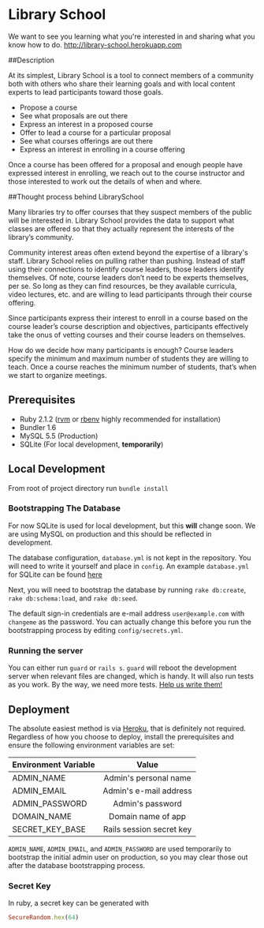 # Library School
We want to see you learning what you're interested in and sharing what you know how to do.
http://library-school.herokuapp.com

##Description

At its simplest, Library School is a tool to connect members of a community both with others who share their learning goals and with local content experts to lead participants toward those goals.

- Propose a course
- See what proposals are out there
- Express an interest in a proposed course
- Offer to lead a course for a particular proposal
- See what courses offerings are out there
- Express an interest in enrolling in a course offering

Once a course has been offered for a proposal and enough people have expressed interest in enrolling, we reach out to the course instructor and those interested to work out the details of when and where.

##Thought process behind LibrarySchool

Many libraries try to offer courses that they suspect members of the public will be interested in. Library School provides the data to support what classes are offered so that they actually represent the interests of the library’s community.

Community interest areas often extend beyond the expertise of a library's staff. Library School relies on pulling rather than pushing. Instead of staff using their connections to identify course leaders, those leaders identify themselves. Of note, course leaders don’t need to be experts themselves, per se. So long as they can find resources, be they available curricula, video lectures, etc. and are willing to lead participants through their course offering.

Since participants express their interest to enroll in a course based on the course leader’s course description and objectives, participants effectively take the onus of vetting courses and their course leaders on themselves.

How do we decide how many participants is enough? Course leaders specify the minimum and maximum number of students they are willing to teach. Once a course reaches the minimum number of students, that’s when we start to organize meetings.

## Prerequisites 

* Ruby 2.1.2 ([rvm](http://rvm.io/) or [rbenv](https://github.com/sstephenson/rbenv) highly recommended for installation)
* Bundler 1.6
* MySQL 5.5 (Production)
* SQLite (For local development, **temporarily**)

## Local Development

From root of project directory run `bundle install`

### Bootstrapping The Database

For now SQLite is used for local development, but this **will** change soon. We are using MySQL on production and this should be reflected in development.

The database configuration, `database.yml` is not kept in the repository. You will need to write it yourself and place in `config`. An example `database.yml` for SQLite can be found [here](https://gist.github.com/danopia/940155)

Next, you will need to bootstrap the database by running `rake db:create`, `rake db:schema:load`, and `rake db:seed`.

The default sign-in credentials are e-mail address `user@example.com` with `changeme` as the password. You can actually change this before you run the bootstrapping process by editing `config/secrets.yml`.

### Running the server

You can either run `guard` or `rails s`. `guard` will reboot the development server when relevant files are changed, which is handy. It will also run tests as you work. By the way, we need more tests. [Help us write them!](https://github.com/ChattanoogaPublicLibrary/library_school/pulls)

## Deployment

The absolute easiest method is via [Heroku](https://devcenter.heroku.com/articles/getting-started-with-rails4#deploy-your-application-to-heroku), that is definitely not required. Regardless of how you choose to deploy, install the prerequisites and ensure the following environment variables are set:


| Environment Variable   | Value                      |
| ---------------------- |:--------------------------:| 
| ADMIN_NAME             | Admin's personal name      |
| ADMIN_EMAIL            | Admin's e-mail address     | 
| ADMIN_PASSWORD         | Admin's password           |
| DOMAIN_NAME            | Domain name of app         |
| SECRET_KEY_BASE        | Rails session secret key   |

`ADMIN_NAME`, `ADMIN_EMAIL`, and `ADMIN_PASSWORD` are used temporarily to bootstrap the initial admin user on production, so you may clear those out after the database bootstrapping process.

### Secret Key

In ruby, a secret key can be generated with

```ruby
SecureRandom.hex(64)
```
